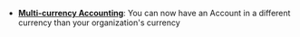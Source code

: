 - **[Multi-currency Accounting](https://frappe.github.io/erpnext/user/guides/accounts/multi-currency-accounting)**: You can now have an Account in a different currency than your organization's currency
